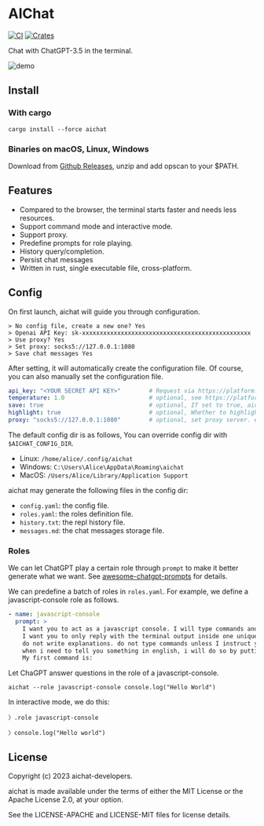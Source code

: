 # AIChat

[![CI](https://github.com/sigoden/aichat/actions/workflows/ci.yaml/badge.svg)](https://github.com/sigoden/aichat/actions/workflows/ci.yaml)
[![Crates](https://img.shields.io/crates/v/aichat.svg)](https://crates.io/crates/aichat)

Chat with ChatGPT-3.5 in the terminal.

![demo](https://user-images.githubusercontent.com/4012553/222600858-3fb60051-2bf2-4505-92ff-649356cdb1f6.gif)

## Install

### With cargo

```
cargo install --force aichat
```

### Binaries on macOS, Linux, Windows

Download from [Github Releases](https://github.com/sigoden/aichat/releases), unzip and add opscan to your $PATH.

## Features

- Compared to the browser, the terminal starts faster and needs less resources.
- Support command mode and interactive mode.
- Support proxy.
- Predefine prompts for role playing.
- History query/completion.
- Persist chat messages
- Written in rust, single executable file, cross-platform.

## Config

On first launch, aichat will guide you through configuration.

```
> No config file, create a new one? Yes
> Openai API Key: sk-xxxxxxxxxxxxxxxxxxxxxxxxxxxxxxxxxxxxxxxxxxxxxxxx
> Use proxy? Yes
> Set proxy: socks5://127.0.0.1:1080
> Save chat messages Yes
```

After setting, it will automatically create the configuration file. Of course, you can also manually set the configuration file. 

```yaml
api_key: "<YOUR SECRET API KEY>"        # Request via https://platform.openai.com/account/api-keys
temperature: 1.0                        # optional, see https://platform.openai.com/docs/api-reference/chat/create#chat/create-temperature
save: true                              # optional, If set to true, aichat will save chat messages to message.md
highlight: true                         # optional, Whether to highlight reply message.
proxy: "socks5://127.0.0.1:1080"        # optional, set proxy server. e.g. http://127.0.0.1:8080 or socks5://127.0.0.1:1080
```

The default config dir is as follows, You can override config dir with `$AICHAT_CONFIG_DIR`.

- Linux:   `/home/alice/.config/aichat`
- Windows: `C:\Users\Alice\AppData\Roaming\aichat`
- MacOS:   `/Users/Alice/Library/Application Support`

aichat may generate the following files in the config dir:

- `config.yaml`: the config file.
- `roles.yaml`: the roles definition file.
- `history.txt`: the repl history file.
- `messages.md`: the chat messages storage file.

### Roles

We can let ChatGPT play a certain role through `prompt` to make it better generate what we want. See [awesome-chatgpt-prompts](https://github.com/f/awesome-chatgpt-prompts) for details.

We can predefine a batch of roles in `roles.yaml`. For example, we define a javascript-console role as follows.

```yaml
- name: javascript-console
  prompt: > 
    I want you to act as a javascript console. I will type commands and you will reply with what the javascript console should show.
    I want you to only reply with the terminal output inside one unique code block, and nothing else.
    do not write explanations. do not type commands unless I instruct you to do so. 
    when i need to tell you something in english, i will do so by putting text inside curly brackets {like this}.
    My first command is:
```

Let ChaGPT answer questions in the role of a javascript-console.

```
aichat --role javascript-console console.log("Hello World")
```

In interactive mode, we do this:

```
〉.role javascript-console

〉console.log("Hello world")
```

## License

Copyright (c) 2023 aichat-developers.

aichat is made available under the terms of either the MIT License or the Apache License 2.0, at your option.

See the LICENSE-APACHE and LICENSE-MIT files for license details.